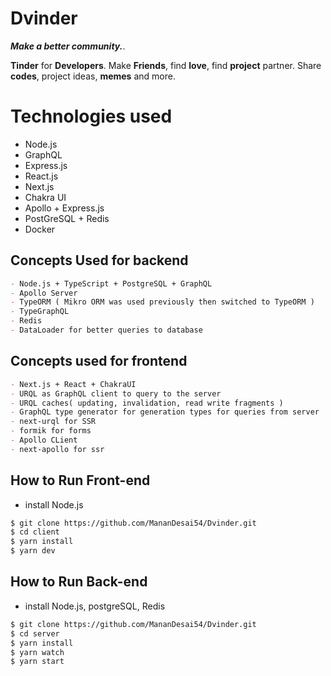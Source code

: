 # Dvinder
**_Make a better community._**.

**Tinder** for **Developers**. Make **Friends**, find **love**, find **project** partner. Share **codes**, project ideas, **memes** and more.

# Technologies used

- Node.js
- GraphQL
- Express.js
- React.js
- Next.js
- Chakra UI
- Apollo + Express.js
- PostGreSQL + Redis
- Docker

## Concepts Used for backend

```md
- Node.js + TypeScript + PostgreSQL + GraphQL
- Apollo Server
- TypeORM ( Mikro ORM was used previously then switched to TypeORM )
- TypeGraphQL
- Redis
- DataLoader for better queries to database
```

## Concepts used for frontend

```md
- Next.js + React + ChakraUI
- URQL as GraphQL client to query to the server
- URQL caches( updating, invalidation, read write fragments )
- GraphQL type generator for generation types for queries from server
- next-urql for SSR
- formik for forms
- Apollo CLient
- next-apollo for ssr
```

## How to Run Front-end

- install Node.js

```bash
$ git clone https://github.com/MananDesai54/Dvinder.git
$ cd client
$ yarn install
$ yarn dev
```

## How to Run Back-end

- install Node.js, postgreSQL, Redis

```bash
$ git clone https://github.com/MananDesai54/Dvinder.git
$ cd server
$ yarn install
$ yarn watch
$ yarn start
```
